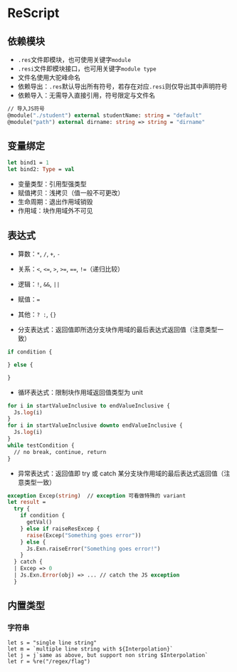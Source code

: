 # ReScript

## 依赖模块

- `.res`文件即模块，也可使用关键字`module`
- `.resi`文件即模块接口，也可用关键字`module type`
- 文件名使用大驼峰命名
- 依赖导出：`.res`默认导出所有符号，若存在对应`.resi`则仅导出其中声明符号
- 依赖导入：无需导入直接引用，符号限定与文件名

```ocaml
// 导入JS符号
@module("./student") external studentName: string = "default"
@module("path") external dirname: string => string = "dirname"
```

## 变量绑定

```ocaml
let bind1 = 1
let bind2: Type = val
```

- 变量类型：引用型强类型
- 赋值拷贝：浅拷贝（值一般不可更改）
- 生命周期：退出作用域销毁
- 作用域：块作用域外不可见

## 表达式

- 算数：`*`, `/`, `+`, `-`
- 关系：`<`, `<=`, `>`, `>=`, `==`, `!=`（递归比较）
- 逻辑：`!`, `&&`, `||`
- 赋值：`=`
- 其他：`? :`, `{}`

- 分支表达式：返回值即所选分支块作用域的最后表达式返回值（注意类型一致）

```ocaml
if condition {

} else {

}
```

- 循环表达式：限制块作用域返回值类型为 unit

```ocaml
for i in startValueInclusive to endValueInclusive {
  Js.log(i)
}
for i in startValueInclusive downto endValueInclusive {
  Js.log(i)
}
while testCondition {
  // no break, continue, return
}
```

- 异常表达式：返回值即 try 或 catch 某分支块作用域的最后表达式返回值（注意类型一致）

```ocaml
exception Excep(string)  // exception 可看做特殊的 variant
let result =
  try {
    if condition {
      getVal()
    } else if raiseResExcep {
      raise(Excep("Something goes error"))
    } else {
      Js.Exn.raiseError("Something goes error!")
    }
  } catch {
  | Excep => 0
  | Js.Exn.Error(obj) => ... // catch the JS exception
  }
```

## 内置类型

### 字符串

```res
let s = "single line string"
let m = `multiple line string with ${Interpolation}`
let j = j`same as above, but support non string $Interpolation`
let r = %re("/regex/flag")
```
